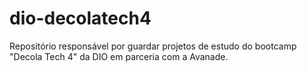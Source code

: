 # dio-decolatech4
Repositório responsável por guardar projetos de estudo do bootcamp "Decola Tech 4" da DIO em parceria com a Avanade.
